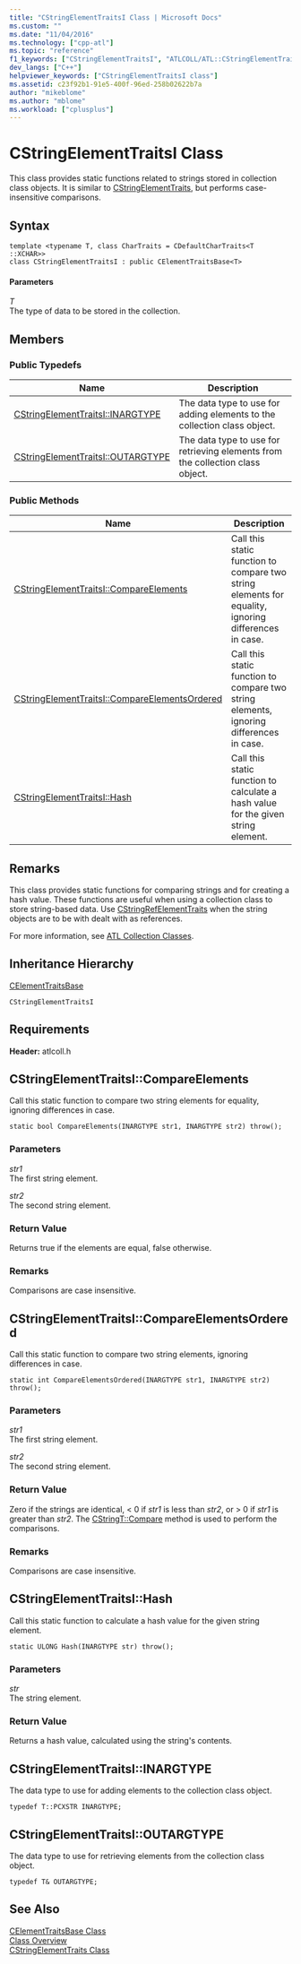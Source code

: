 ```yaml
---
title: "CStringElementTraitsI Class | Microsoft Docs"
ms.custom: ""
ms.date: "11/04/2016"
ms.technology: ["cpp-atl"]
ms.topic: "reference"
f1_keywords: ["CStringElementTraitsI", "ATLCOLL/ATL::CStringElementTraitsI", "ATLCOLL/ATL::CStringElementTraitsI::INARGTYPE", "ATLCOLL/ATL::CStringElementTraitsI::OUTARGTYPE", "ATLCOLL/ATL::CStringElementTraitsI::CompareElements", "ATLCOLL/ATL::CStringElementTraitsI::CompareElementsOrdered", "ATLCOLL/ATL::CStringElementTraitsI::Hash"]
dev_langs: ["C++"]
helpviewer_keywords: ["CStringElementTraitsI class"]
ms.assetid: c23f92b1-91e5-400f-96ed-258b02622b7a
author: "mikeblome"
ms.author: "mblome"
ms.workload: ["cplusplus"]
---
```

# CStringElementTraitsI Class

This class provides static functions related to strings stored in collection class objects. It is similar to [CStringElementTraits](../../atl/reference/cstringelementtraits-class.md), but performs case-insensitive comparisons.

## Syntax

```
template <typename T, class CharTraits = CDefaultCharTraits<T ::XCHAR>>  
class CStringElementTraitsI : public CElementTraitsBase<T>
```

#### Parameters

*T*  
The type of data to be stored in the collection.

## Members

### Public Typedefs

|Name|Description|
|----------|-----------------|
|[CStringElementTraitsI::INARGTYPE](#inargtype)|The data type to use for adding elements to the collection class object.|
|[CStringElementTraitsI::OUTARGTYPE](#outargtype)|The data type to use for retrieving elements from the collection class object.|

### Public Methods

|Name|Description|
|----------|-----------------|
|[CStringElementTraitsI::CompareElements](#compareelements)|Call this static function to compare two string elements for equality, ignoring differences in case.|
|[CStringElementTraitsI::CompareElementsOrdered](#compareelementsordered)|Call this static function to compare two string elements, ignoring differences in case.|
|[CStringElementTraitsI::Hash](#hash)|Call this static function to calculate a hash value for the given string element.|

## Remarks

This class provides static functions for comparing strings and for creating a hash value. These functions are useful when using a collection class to store string-based data. Use [CStringRefElementTraits](../../atl/reference/cstringrefelementtraits-class.md) when the string objects are to be with dealt with as references.

For more information, see [ATL Collection Classes](../../atl/atl-collection-classes.md).

## Inheritance Hierarchy

[CElementTraitsBase](../../atl/reference/celementtraitsbase-class.md)

`CStringElementTraitsI`

## Requirements

**Header:** atlcoll.h

##  <a name="compareelements"></a>  CStringElementTraitsI::CompareElements

Call this static function to compare two string elements for equality, ignoring differences in case.

```
static bool CompareElements(INARGTYPE str1, INARGTYPE str2) throw();
```

### Parameters

*str1*  
The first string element.

*str2*  
The second string element.

### Return Value

Returns true if the elements are equal, false otherwise.

### Remarks

Comparisons are case insensitive.

##  <a name="compareelementsordered"></a>  CStringElementTraitsI::CompareElementsOrdered

Call this static function to compare two string elements, ignoring differences in case.

```
static int CompareElementsOrdered(INARGTYPE str1, INARGTYPE str2) throw();
```

### Parameters

*str1*  
The first string element.

*str2*  
The second string element.

### Return Value

Zero if the strings are identical, < 0 if *str1* is less than *str2*, or > 0 if *str1* is greater than *str2*. The [CStringT::Compare](../../atl-mfc-shared/reference/cstringt-class.md#compare) method is used to perform the comparisons.  

### Remarks

Comparisons are case insensitive.

##  <a name="hash"></a>  CStringElementTraitsI::Hash

Call this static function to calculate a hash value for the given string element.

```
static ULONG Hash(INARGTYPE str) throw();
```

### Parameters

*str*  
The string element.

### Return Value

Returns a hash value, calculated using the string's contents.

##  <a name="inargtype"></a>  CStringElementTraitsI::INARGTYPE

The data type to use for adding elements to the collection class object.

```
typedef T::PCXSTR INARGTYPE;
```

##  <a name="outargtype"></a>  CStringElementTraitsI::OUTARGTYPE

The data type to use for retrieving elements from the collection class object.

```
typedef T& OUTARGTYPE;
```

## See Also

[CElementTraitsBase Class](../../atl/reference/celementtraitsbase-class.md)   
[Class Overview](../../atl/atl-class-overview.md)   
[CStringElementTraits Class](../../atl/reference/cstringelementtraits-class.md)
